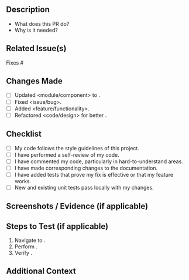 ## Description

<!-- Provide a short summary of the changes in this pull request. -->
- What does this PR do?
- Why is it needed?

## Related Issue(s)

<!-- Link the related issue(s) using the "Fixes #<issue_number>" or "Closes #<issue_number>" syntax to auto-close the issue when the PR is merged. -->
Fixes #

## Changes Made

<!-- List out the main changes introduced in this PR. -->
- [ ] Updated <module/component> to <description of change>.
- [ ] Fixed <issue/bug>.
- [ ] Added <feature/functionality>.
- [ ] Refactored <code/design> for better <reason>.

## Checklist

- [ ] My code follows the style guidelines of this project.
- [ ] I have performed a self-review of my code.
- [ ] I have commented my code, particularly in hard-to-understand areas.
- [ ] I have made corresponding changes to the documentation.
- [ ] I have added tests that prove my fix is effective or that my feature works.
- [ ] New and existing unit tests pass locally with my changes.

## Screenshots / Evidence (if applicable)

<!-- If your PR contains UI/UX changes, please include screenshots to demonstrate the changes. -->

## Steps to Test (if applicable)

<!-- Detail steps for reviewers to test your changes. -->
1. Navigate to <location in the app>.
2. Perform <specific action>.
3. Verify <expected result>.

## Additional Context

<!-- Add any other context or screenshots about the pull request here. -->

